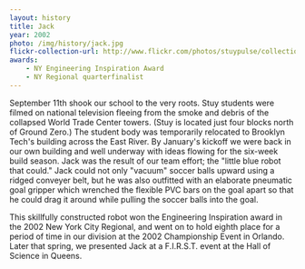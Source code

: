 ```yaml
---
layout: history
title: Jack
year: 2002
photo: /img/history/jack.jpg
flickr-collection-url: http://www.flickr.com/photos/stuypulse/collections/72157632642127367/
awards:
    - NY Engineering Inspiration Award
    - NY Regional quarterfinalist
---
```

September 11th shook our school to the very roots. Stuy students were filmed on national television fleeing from the smoke and debris of the collapsed World Trade Center towers. (Stuy is located just four blocks north of Ground Zero.) The student body was temporarily relocated to Brooklyn Tech's building across the East River. By January's kickoff we were back in our own building and well underway with ideas flowing for the six-week build season. Jack was the result of our team effort; the "little blue robot that could." Jack could not only "vacuum" soccer balls upward using a ridged conveyer belt, but he was also outfitted with an elaborate pneumatic goal gripper which wrenched the flexible PVC bars on the goal apart so that he could drag it around while pulling the soccer balls into the goal.

This skillfully constructed robot won the Engineering Inspiration award in the 2002 New York City Regional, and went on to hold eighth place for a period of time in our division at the 2002 Championship Event in Orlando. Later that spring, we presented Jack at a F.I.R.S.T. event at the Hall of Science in Queens.
